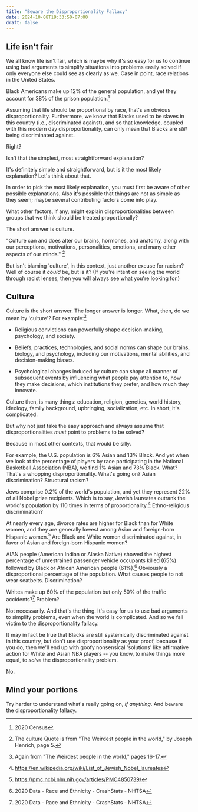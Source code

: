 ```yaml
---
title: "Beware the Disproportionality Fallacy"
date: 2024-10-08T19:33:50-07:00
draft: false
---
```


## Life isn't fair

We all know life isn't fair, which is maybe why it's so easy for us
to continue using bad arguments to simplify situations into problems
easily solved if only everyone else could see as clearly as we. Case
in point, race relations in the United States.

Black Americans make up 12% of the general population, and yet they
account for 38% of the prison population.[^1]

Assuming that life should be proportional by race, that's an obvious
disproportionality. Furthermore, we know that Blacks used to be
slaves in this country (i.e., discriminated against), and so that
knowledge, coupled with this modern day disproportionality, can only
mean that Blacks are _still_ being discriminated against.

Right?

Isn't that the simplest, most straightforward explanation?

It's definitely simple and straightforward, but is it the most
likely explanation? Let's think about that.

In order to pick the most likely explanation, you must first be aware
of other possible explanations. Also it's possible that things are
not as simple as they seem; maybe several contributing factors come
into play.

What other factors, if any, might explain disproportionalities
between groups that we think should be treated proportionally?

The short answer is culture.

"Culture can and does alter our brains, hormones, and anatomy, along
with our perceptions, motivations, personalities, emotions, and many
other aspects of our minds." [^2]

But isn't blaming 'culture', in this context, just another excuse for
racism? Well of course it _could_ be, but is it? (If you're intent on
seeing the world through racist lenses, then you will always see what
you're looking for.)

## Culture

Culture is the short answer. The longer answer is longer. What, then,
do we mean by 'culture'? For example:[^3]


 * Religious convictions can powerfully shape decision-making,
   psychology, and society.


 * Beliefs, practices, technologies, and social norms can shape our
   brains, biology, and psychology, including our motivations, mental
   abilities, and decision-making biases.

 * Psychological changes induced by culture can shape all manner of
   subsequent events by influencing what people pay attention to, how
   they make decisions, which institutions they prefer, and how much
   they innovate.


Culture then, is many things: education, religion, genetics, world
history, ideology, family background, upbringing, socialization, etc.
In short, it's complicated.

But why not just take the easy approach and always assume that
disproportionalities _must_ point to problems to be solved?

Because in most other contexts, that would be silly.

For example, the U.S. population is 6% Asian and 13% Black. And yet
when we look at the percentage of players by race participating in
the National Basketball Association (NBA), we find 1% Asian and 73%
Black. What? That's a whopping disproportionality. What's going on?
Asian discrimination? Structural racism?

Jews comprise 0.2% of the world's population, and yet they represent
22% of all Nobel prize recipients. Which is to say, Jewish laureates
outrank the world's population by 110 times in terms of
proportionality.[^4] Ethno-religious
discrimination?

At nearly every age, divorce rates are higher for Black than for
White women, and they are generally lowest among Asian and
foreign-born Hispanic women.[^5] Are Black and White women
discriminated against, in favor of Asian and foreign-born Hispanic
women?

AIAN people (American Indian or Alaska Native) showed the highest
percentage of unrestrained passenger vehicle occupants killed (65%)
followed by Black or African American people (61%).[^6] Obviously a
disproportional percentage of the population. What causes people to
not wear seatbelts. Discrimination?

Whites make up 60% of the population but only 50% of the traffic
accidents?[^7] Problem?

Not necessarily. And that's the thing. It's easy for us to use bad
arguments to simplify problems, even when the world is complicated.
And so we fall victim to the disproportionality fallacy.

It may in fact be true that Blacks are still systemically
discriminated against in this country, but don't use
disproportionality as your proof, because if you do, then we'll end
up with goofy nonsensical 'solutions' like affirmative action for
White and Asian NBA players -- you know, to make things more equal,
to _solve_ the disproportionality problem.

No.

## Mind your portions

Try harder to understand what's really going on, _if anything_.
And beware the disproportionality fallacy.


[^1]: 2020 Census 
[^2]: The culture Quote is from "The Weirdest people in the world," by Joseph Henrich, page 5.
[^3]: Again from "The Weirdest people in the world," pages 16-17.
[^4]: https://en.wikipedia.org/wiki/List_of_Jewish_Nobel_laureates
[^5]: https://pmc.ncbi.nlm.nih.gov/articles/PMC4850739/
[^6]: 2020 Data - Race and Ethnicity - CrashStats - NHTSA
[^7]: 2020 Data - Race and Ethnicity - CrashStats - NHTSA

